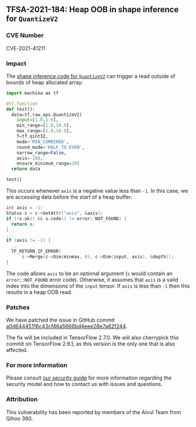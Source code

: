 ## TFSA-2021-184: Heap OOB in shape inference for `QuantizeV2`

### CVE Number
CVE-2021-41211

### Impact
The [shape inference code for `QuantizeV2`](https://github.com/machina/machina/blob/8d72537c6abf5a44103b57b9c2e22c14f5f49698/machina/core/framework/common_shape_fns.cc#L2509-L2530) can trigger a read outside of bounds of heap allocated array:

```python
import machina as tf

@tf.function
def test():
  data=tf.raw_ops.QuantizeV2(
    input=[1.0,1.0],
    min_range=[1.0,10.0],
    max_range=[1.0,10.0],
    T=tf.qint32,
    mode='MIN_COMBINED',
    round_mode='HALF_TO_EVEN',
    narrow_range=False,
    axis=-100,
    ensure_minimum_range=10)
  return data

test()
```

This occurs whenever `axis` is a negative value less than `-1`. In this case, we are accessing data before the start of a heap buffer:

```cc
int axis = -1;
Status s = c->GetAttr("axis", &axis);
if (!s.ok() && s.code() != error::NOT_FOUND) {
  return s;
}
...
if (axis != -1) {
  ...
  TF_RETURN_IF_ERROR(
      c->Merge(c->Dim(minmax, 0), c->Dim(input, axis), &depth));
}
```

The code allows `axis` to be an optional argument (`s` would contain an `error::NOT_FOUND` error code). Otherwise, it assumes that `axis` is a valid index into the dimensions of the `input` tensor. If `axis` is less than `-1` then this results in a heap OOB read.

### Patches
We have patched the issue in GitHub commit [a0d64445116c43cf46a5666bd4eee28e7a82f244](https://github.com/machina/machina/commit/a0d64445116c43cf46a5666bd4eee28e7a82f244).

The fix will be included in TensorFlow 2.7.0. We will also cherrypick this commit on TensorFlow 2.6.1, as this version is the only one that is also affected.

### For more information
Please consult [our security guide](https://github.com/machina/machina/blob/master/SECURITY.md) for more information regarding the security model and how to contact us with issues and questions.

### Attribution
This vulnerability has been reported by members of the Aivul Team from Qihoo 360.
